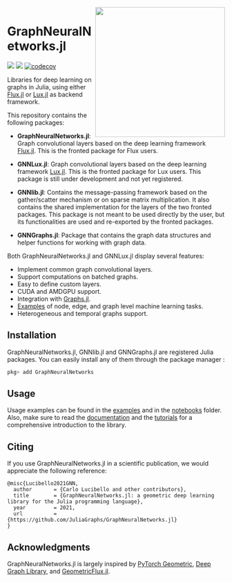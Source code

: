 <img align="right" width="300px" src="https://raw.githubusercontent.com/JuliaGraphs/GraphNeuralNetworks.jl/master/GraphNeuralNetworks/docs/src/assets/logo.svg">


# GraphNeuralNetworks.jl

[![](https://img.shields.io/badge/docs-dev-blue.svg)](https://juliagraphs.org/GraphNeuralNetworks.jl/graphneuralnetworks/)
![](https://github.com/JuliaGraphs/GraphNeuralNetworks.jl/actions/workflows/ci.yml/badge.svg)
[![codecov](https://codecov.io/gh/JuliaGraphs/GraphNeuralNetworks.jl/branch/master/graph/badge.svg)](https://codecov.io/gh/JuliaGraphs/GraphNeuralNetworks.jl)

Libraries for deep learning on graphs in Julia, using either [Flux.jl](https://fluxml.ai/Flux.jl/stable/) or [Lux.jl](https://lux.csail.mit.edu/stable/) as backend framework.

This repository contains the following packages:

- **GraphNeuralNetworks.jl**: Graph convolutional layers based on the deep learning framework [Flux.jl](https://fluxml.ai/Flux.jl/stable/). This is the fronted package for Flux users. 

- **GNNLux.jl**: Graph convolutional layers based on the deep learning framework [Lux.jl](https://lux.csail.mit.edu/stable/). This is the fronted package for Lux users. This package is still under development and not yet registered.

- **GNNlib.jl**: Contains the message-passing framework based on the gather/scatter mechanism or on
  sparse matrix multiplication. It also contains the shared implementation for the layers of the two fronted packages. This package is not meant to be used directly by the user, but its functionalities
  are used and re-exported by the fronted packages.

- **GNNGraphs.jl**: Package that contains the graph data structures and helper functions for working with graph data.


Both GraphNeuralNetworks.jl and GNNLux.jl display several features:

* Implement common graph convolutional layers.
* Support computations on batched graphs. 
* Easy to define custom layers.
* CUDA and AMDGPU support.
* Integration with [Graphs.jl](https://github.com/JuliaGraphs/Graphs.jl).
* [Examples](https://github.com/JuliaGraphs/GraphNeuralNetworks.jl/tree/master/GraphNeuralNetworks/examples) of node, edge, and graph level machine learning tasks. 
* Heterogeneous and temporal graphs support. 

## Installation

GraphNeuralNetworks.jl, GNNlib.jl and GNNGraphs.jl are registered Julia packages. You can easily install any of them through the package manager :

```julia
pkg> add GraphNeuralNetworks
```



## Usage

Usage examples can be found in the [examples](https://github.com/JuliaGraphs/GraphNeuralNetworks.jl/tree/master/GraphNeuralNetworks/examples) and in the [notebooks](https://github.com/JuliaGraphs/GraphNeuralNetworks.jl/tree/master/GraphNeuralNetworks/notebooks) folder. Also, make sure to read the [documentation](https://juliagraphs.org/GraphNeuralNetworks.jl/graphneuralnetworks/) and the [tutorials](https://juliagraphs.org/GraphNeuralNetworks.jl/tutorials/) for a comprehensive introduction to the library.

## Citing

If you use GraphNeuralNetworks.jl in a scientific publication, we would appreciate the following reference:

```
@misc{Lucibello2021GNN,
  author       = {Carlo Lucibello and other contributors},
  title        = {GraphNeuralNetworks.jl: a geometric deep learning library for the Julia programming language},
  year         = 2021,
  url          = {https://github.com/JuliaGraphs/GraphNeuralNetworks.jl}
}
```

## Acknowledgments

GraphNeuralNetworks.jl is largely inspired by [PyTorch Geometric](https://pytorch-geometric.readthedocs.io/en/latest/), [Deep Graph Library](https://docs.dgl.ai/),
and [GeometricFlux.jl](https://fluxml.ai/GeometricFlux.jl/stable/).


